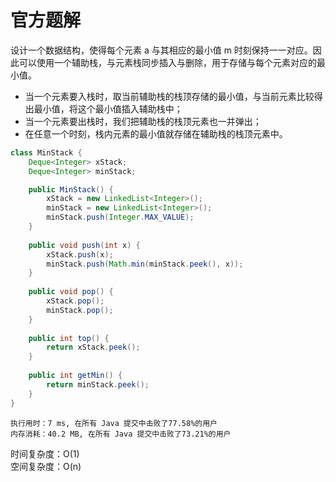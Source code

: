 # 官方题解
设计一个数据结构，使得每个元素 a 与其相应的最小值 m 时刻保持一一对应。因此可以使用一个辅助栈，与元素栈同步插入与删除，用于存储与每个元素对应的最小值。  
- 当一个元素要入栈时，取当前辅助栈的栈顶存储的最小值，与当前元素比较得出最小值，将这个最小值插入辅助栈中；
- 当一个元素要出栈时，我们把辅助栈的栈顶元素也一并弹出；
- 在任意一个时刻，栈内元素的最小值就存储在辅助栈的栈顶元素中。
```java
class MinStack {
    Deque<Integer> xStack;
    Deque<Integer> minStack;

    public MinStack() {
        xStack = new LinkedList<Integer>();
        minStack = new LinkedList<Integer>();
        minStack.push(Integer.MAX_VALUE);
    }
    
    public void push(int x) {
        xStack.push(x);
        minStack.push(Math.min(minStack.peek(), x));
    }
    
    public void pop() {
        xStack.pop();
        minStack.pop();
    }
    
    public int top() {
        return xStack.peek();
    }
    
    public int getMin() {
        return minStack.peek();
    }
}
```
```
执行用时：7 ms, 在所有 Java 提交中击败了77.58%的用户
内存消耗：40.2 MB, 在所有 Java 提交中击败了73.21%的用户
```
时间复杂度：O(1)  
空间复杂度：O(n)
